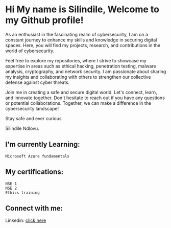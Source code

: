 <h1>Hi My name is Silindile,
Welcome to my Github profile!</h1>
	
As an enthusiast in the fascinating realm of cybersecurity, I am on a constant journey to enhance my skills and knowledge in securing digital spaces. Here, you will find my projects, research, and contributions in the world of cybersecurity.

Feel free to explore my repositories, where I strive to showcase my expertise in areas such as ethical hacking, penetration testing, malware analysis, cryptography, and network security. I am passionate about sharing my insights and collaborating with others to strengthen our collective defense against cyber threats.

Join me in creating a safe and secure digital world. Let's connect, learn, and innovate together. Don't hesitate to reach out if you have any questions or potential collaborations. Together, we can make a difference in the cybersecurity landscape!

Stay safe and ever curious.

Silindile Ndlovu.
	

<h2>I'm currently Learning:</h2>

	Microsoft Azure fundamentals 
	
	
<h2>My certifications:</h2>

	NSE 1
	NSE 2
	Ethics training

<h2>Connect with me:</h2>


Linkedin: <a href="https://www.linkedin.com/in/silindile-ndlovu/">click here</a>


<!--
**slindii/slindii** is a ✨ _special_ ✨ repository because its `README.md` (this file) appears on your GitHub profile.

Here are some ideas to get you started:

- 🔭 I’m currently working on ...
- 🌱 I’m currently learning ...
- 👯 I’m looking to collaborate on ...
- 🤔 I’m looking for help with ...
- 💬 Ask me about ...
- 📫 How to reach me: ...
- 😄 Pronouns: ...
- ⚡ Fun fact: ...
-->
